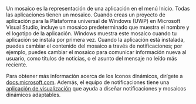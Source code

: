 ﻿Un mosaico es la representación de una aplicación en el menú Inicio. Todas las aplicaciones tienen un mosaico. Cuando creas un proyecto de aplicación para la Plataforma universal de Windows (UWP) en Microsoft Visual Studio, incluye un mosaico predeterminado que muestra el nombre y el logotipo de la aplicación. Windows muestra este mosaico cuando tu aplicación se instala por primera vez. Cuando la aplicación está instalada, puedes cambiar el contenido del mosaico a través de notificaciones; por ejemplo, puedes cambiar el mosaico para comunicar información nueva al usuario, como títulos de noticias, o el asunto del mensaje no leído más reciente.

Para obtener más información acerca de los Iconos dinámicos, dirígete a [docs.microsoft.com](https://docs.microsoft.com/en-us/windows/uwp/controls-and-patterns/tiles-and-notifications-creating-tiles). Además, el equipo de notificaciones tiene una [aplicación de visualización](https://docs.microsoft.com/en-us/windows/uwp/controls-and-patterns/tiles-and-notifications-notifications-visualizer) que ayuda a diseñar notificaciones y mosaicos dinámicos adaptables.

